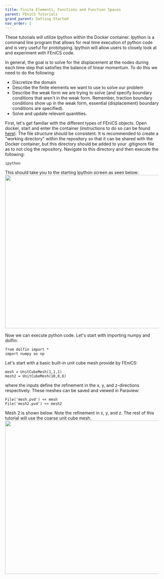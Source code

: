 ```yaml
---
title: Finite Elements, Functions and Function Spaces
parent: FEniCS Tutorials
grand_parent: Getting Started
nav_order: 1
---
```


These tutorials will utilize Ipython within the Docker container. Ipython is a command line program that allows for real time execution of python code and is very useful for prototyping. Ipython will allow users to closely look at and experiment with FEniCS code.

In general, the goal is to solve for the displacement at the nodes during each time step that satisfies the balance of linear momentum. To do this we need to do the following:  

- Discretize the domain
- Describe the finite elements we want to use to solve our problem
- Describe the weak form we are trying to solve (and specify boundary conditions that aren't in the weak form. Remember, traction boundary conditions show up in the weak form, essential (displacement) boundary conditions are specified).
- Solve and update relevant quantities.

First, let's get familiar with the different types of FEniCS objects. Open docker, start and enter the container (instructions to do so can be found [here](../../installation/installation.md#enter-container-command-line)). The file structure should be consistent. It is recommended to create a "working directory" within the repository so that it can be shared with the Docker container, but this directory should be added to your .gitignore file as to not clog the repository. Navigate to this directory and then execute the following:  
```
ipython
```

This should take you to the starting Ipython screen as seen below:  
<img src="https://github.com/MMoTH/FEniCS-Myosim/blob/master/docs/pages/getting_started/fenics_intro_tutorials/tutorial1/ipython_start_screen.png?raw=true" width="800" height="500">

Now we can execute python code. Let's start with importing numpy and dolfin:
```
from dolfin import *
import numpy as np
```
Let's start with a basic built-in unit cube mesh provide by FEniCS:
```
mesh = UnitCubeMesh(1,1,1)
mesh2 = UnitCubeMesh(10,8,6)
```
where the inputs define the refinement in the x, y, and z-directions respectively. These meshes can be saved and viewed in Paraview:
```
File('mesh.pvd') << mesh
File('mesh2.pvd') << mesh2
```
Mesh 2 is shown below. Note the refinement in x, y, and z. The rest of this tutorial will use the coarse unit cube mesh.
<img src="https://github.com/MMoTH/FEniCS-Myosim/blob/master/docs/pages/getting_started/fenics_intro_tutorials/tutorial1/mesh2.png?raw=true" width="800" height="500">
